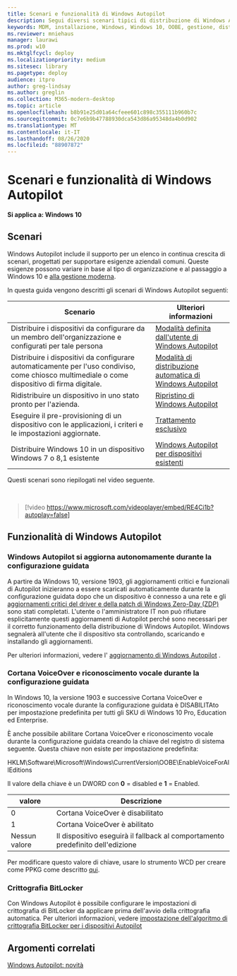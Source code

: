 ```yaml
---
title: Scenari e funzionalità di Windows Autopilot
description: Segui diversi scenari tipici di distribuzione di Windows Autopilot, ad esempio la ridistribuzione di un dispositivo in uno stato pronto per l'azienda.
keywords: MDM, installazione, Windows, Windows 10, OOBE, gestione, distribuzione, Autopilot, ZTD, zero-touch, partner, msfb, Intune
ms.reviewer: mniehaus
manager: laurawi
ms.prod: w10
ms.mktglfcycl: deploy
ms.localizationpriority: medium
ms.sitesec: library
ms.pagetype: deploy
audience: itpro
author: greg-lindsay
ms.author: greglin
ms.collection: M365-modern-desktop
ms.topic: article
ms.openlocfilehash: b8b91e25d01a64cfeee601c898c355111b960b7c
ms.sourcegitcommit: 0c7e6b9b47788930dca543d86a95348da4b0d902
ms.translationtype: MT
ms.contentlocale: it-IT
ms.lasthandoff: 08/26/2020
ms.locfileid: "88907872"
---
```

# <a name="windows-autopilot-scenarios-and-capabilities"></a>Scenari e funzionalità di Windows Autopilot

**Si applica a: Windows 10**

## <a name="scenarios"></a>Scenari

Windows Autopilot include il supporto per un elenco in continua crescita di scenari, progettati per supportare esigenze aziendali comuni. Queste esigenze possono variare in base al tipo di organizzazione e al passaggio a Windows 10 e [alla gestione moderna](/windows/client-management/manage-windows-10-in-your-organization-modern-management).

In questa guida vengono descritti gli scenari di Windows Autopilot seguenti:

| Scenario | Ulteriori informazioni |
| --- | --- |
| Distribuire i dispositivi da configurare da un membro dell'organizzazione e configurati per tale persona | [Modalità definita dall'utente di Windows Autopilot](user-driven.md) |
| Distribuire i dispositivi da configurare automaticamente per l'uso condiviso, come chiosco multimediale o come dispositivo di firma digitale.| [Modalità di distribuzione automatica di Windows Autopilot](self-deploying.md) |
| Ridistribuire un dispositivo in uno stato pronto per l'azienda.| [Ripristino di Windows Autopilot](windows-autopilot-reset.md) |
| Eseguire il pre-provisioning di un dispositivo con le applicazioni, i criteri e le impostazioni aggiornate.| [Trattamento esclusivo](white-glove.md) |
| Distribuire Windows 10 in un dispositivo Windows 7 o 8,1 esistente | [Windows Autopilot per dispositivi esistenti](existing-devices.md) |

Questi scenari sono riepilogati nel video seguente.

&nbsp;

> [!video https://www.microsoft.com/videoplayer/embed/RE4Ci1b?autoplay=false]

## <a name="windows-autopilot-capabilities"></a>Funzionalità di Windows Autopilot

### <a name="windows-autopilot-is-self-updating-during-oobe"></a>Windows Autopilot si aggiorna autonomamente durante la configurazione guidata

A partire da Windows 10, versione 1903, gli aggiornamenti critici e funzionali di Autopilot inizieranno a essere scaricati automaticamente durante la configurazione guidata dopo che un dispositivo è connesso a una rete e gli [aggiornamenti critici del driver e della patch di Windows Zero-Day (ZDP)](/windows-hardware/customize/desktop/windows-updates-during-oobe) sono stati completati. L'utente o l'amministratore IT non può rifiutare esplicitamente questi aggiornamenti di Autopilot perché sono necessari per il corretto funzionamento della distribuzione di Windows Autopilot.  Windows segnalerà all'utente che il dispositivo sta controllando, scaricando e installando gli aggiornamenti.

Per ulteriori informazioni, vedere l' [aggiornamento di Windows Autopilot](autopilot-update.md) .

### <a name="cortana-voiceover-and-speech-recognition-during-oobe"></a>Cortana VoiceOver e riconoscimento vocale durante la configurazione guidata

In Windows 10, la versione 1903 e successive Cortana VoiceOver e riconoscimento vocale durante la configurazione guidata è DISABILITAto per impostazione predefinita per tutti gli SKU di Windows 10 Pro, Education ed Enterprise.

È anche possibile abilitare Cortana VoiceOver e riconoscimento vocale durante la configurazione guidata creando la chiave del registro di sistema seguente. Questa chiave non esiste per impostazione predefinita:

HKLM\Software\Microsoft\Windows\CurrentVersion\OOBE\EnableVoiceForAllEditions

Il valore della chiave è un DWORD con  **0** = disabled e **1** = Enabled.

| valore | Descrizione |
| --- | --- |
| 0 | Cortana VoiceOver è disabilitato |
| 1 | Cortana VoiceOver è abilitato |
| Nessun valore | Il dispositivo eseguirà il fallback al comportamento predefinito dell'edizione |

Per modificare questo valore di chiave, usare lo strumento WCD per creare come PPKG come descritto [qui](/windows/configuration/wcd/wcd-oobe#nforce).

### <a name="bitlocker-encryption"></a>Crittografia BitLocker

Con Windows Autopilot è possibile configurare le impostazioni di crittografia di BitLocker da applicare prima dell'avvio della crittografia automatica. Per ulteriori informazioni, vedere [impostazione dell'algoritmo di crittografia BitLocker per i dispositivi Autopilot](bitlocker.md)

## <a name="related-topics"></a>Argomenti correlati

[Windows Autopilot: novità](windows-autopilot-whats-new.md)